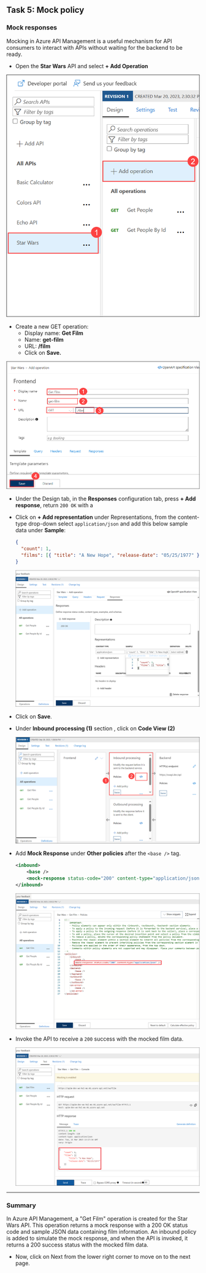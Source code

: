 ## Task 5: Mock policy

### Mock responses

Mocking in Azure API Management is a useful mechanism for API consumers to interact with APIs without waiting for the backend to be ready. 

- Open the **Star Wars** API and select **+ Add Operation**

![](media/30.png)

- Create a new GET operation:
  - Display name: **Get Film**
  - Name: **get-film**
  - URL: **/film**
  - Click on **Save.**
 
![](media/Pg14-1.png)
  
- Under the Design tab, in the **Responses** configuration tab, press **+ Add response**, return `200 OK` with a

- Click on **+ Add representation** under Representations, from the content-type  drop-down select `application/json` and add this below sample data under **Sample**:

  ```json
  {
    "count": 1,
    "films": [{ "title": "A New Hope", "release-date": "05/25/1977" }]
  }
  ```
  
  ![APIM Policy Mock Frontend](media/31.png)

- Click on **Save**.
- Under **Inbound processing (1)** section , click on **Code View (2)**

  ![APIM Policy Mock Frontend](media/Pg14-2.png)
  
- Add **Mock Response** under **Other policies** after the `<base />` tag.

  ```xml    
  <inbound>
      <base />
      <mock-response status-code="200" content-type="application/json" />
  </inbound>
  ```

  ![APIM Policy Mock Inbound](media/32.png)

- Invoke the API to receive a `200` success with the mocked film data.

  ![APIM Policy Mock Response](media/33.png)
---

### Summary 
In Azure API Management, a "Get Film" operation is created for the Star Wars API. This operation returns a mock response with a 200 OK status code and sample JSON data containing film information. An inbound policy is added to simulate the mock response, and when the API is invoked, it returns a 200 success status with the mocked film data.
- Now, click on Next from the lower right corner to move on to the next page.
